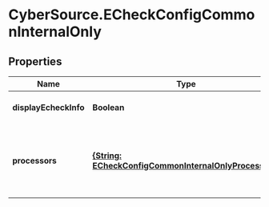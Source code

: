 # CyberSource.ECheckConfigCommonInternalOnly

## Properties
Name | Type | Description | Notes
------------ | ------------- | ------------- | -------------
**displayEcheckInfo** | **Boolean** | *NEW* Used by EBC UI always set to true | [optional] [default to true]
**processors** | [**{String: ECheckConfigCommonInternalOnlyProcessors}**](ECheckConfigCommonInternalOnlyProcessors.md) | *NEW* Payment Processing connection used to support eCheck, aka ACH, payment methods. Example * \&quot;bofaach\&quot; * \&quot;wellsfargoach\&quot;  | [optional] 


